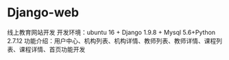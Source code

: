 # Django-web
线上教育网站开发
开发环境：ubuntu 16 + Django 1.9.8 + Mysql 5.6+Python 2.7.12 
功能介绍：用户中心、机构列表、机构详情、教师列表、教师详情、课程列表、课程详情、首页功能开发
